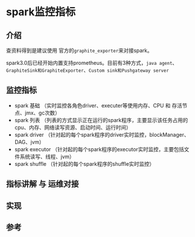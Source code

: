 # spark监控指标

## 介绍

查资料得到是建议使用 官方的`graphite_exporter`来对接spark。

spark3.0后已经开始内置支持prometheus。目前有3种方式，`java agent`、`GraphiteSink和GraphiteExporter`、`Custom sink和Pushgateway server`

## 监控指标

- spark 基础 （实时监控各角色driver、executer等使用内存、CPU 和 存活节点、jmx、gc次数）
- spark 列表 （列表的方式显示正在运行的spark程序，主要显示该任务占用的cpu、内存、网络读写资源、启动时间、运行时间）
- spark driver （针对起的每个spark程序的driver实时监控，blockManager、DAG、jvm）
- spark executor （针对起的每个spark程序的executor实时监控，主要包括文件系统读写、线程、jvm）
- spark shuffle （针对起的每个spark程序的shuffle实时监控）

## 指标讲解 与 运维对接

## 实现

## 参考